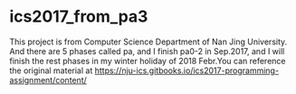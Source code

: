 # ics2017_from_pa3
This project is from Computer Science Department of Nan Jing University. And there are 5 phases called pa, and I finish pa0-2 in Sep.2017, and I will finish the rest phases in my winter holiday of 2018 Febr.You can reference the original material at https://nju-ics.gitbooks.io/ics2017-programming-assignment/content/ 
